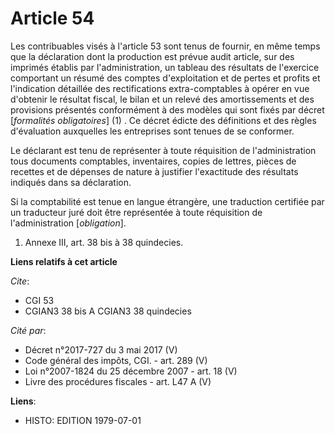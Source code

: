 # Article 54

Les contribuables visés à l'article 53 sont tenus de fournir, en même temps que la déclaration dont la production est prévue
audit article, sur des imprimés établis par l'administration, un tableau des résultats de l'exercice comportant un résumé des
comptes d'exploitation et de pertes et profits et l'indication détaillée des rectifications extra-comptables à opérer en vue
d'obtenir le résultat fiscal, le bilan et un relevé des amortissements et des provisions présentés conformément à des modèles
qui sont fixés par décret [*formalités obligatoires*] (1) . Ce décret édicte des définitions et des règles d'évaluation
auxquelles les entreprises sont tenues de se conformer.

Le déclarant est tenu de représenter à toute réquisition de l'administration tous documents comptables, inventaires, copies
de lettres, pièces de recettes et de dépenses de nature à justifier l'exactitude des résultats indiqués dans sa déclaration.

Si la comptabilité est tenue en langue étrangère, une traduction certifiée par un traducteur juré doit être représentée à
toute réquisition de l'administration [*obligation*].

1)  Annexe III, art. 38 bis à 38 quindecies.

**Liens relatifs à cet article**

_Cite_:

  - CGI 53
  - CGIAN3 38 bis A CGIAN3 38 quindecies

_Cité par_:

  - Décret n°2017-727 du 3 mai 2017 (V)
  - Code général des impôts, CGI. - art. 289 (V)
  - Loi n°2007-1824 du 25 décembre 2007 - art. 18 (V)
  - Livre des procédures fiscales - art. L47 A (V)

**Liens**:

  - HISTO: EDITION 1979-07-01
